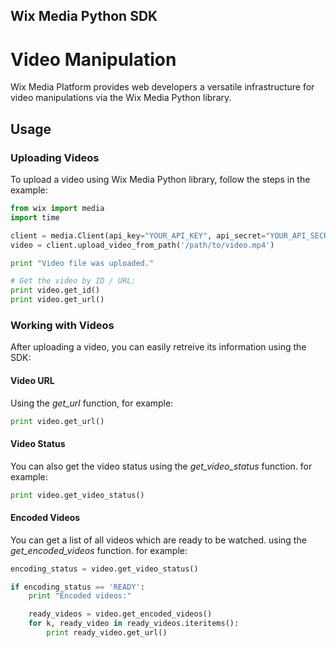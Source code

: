 Wix Media Python SDK
--------------------
Video Manipulation
==================
Wix Media Platform provides web developers a versatile infrastructure for video manipulations via the Wix Media Python library.

## Usage ##

### Uploading Videos ###

To upload a video using Wix Media Python library, follow the steps in the example:

```python
from wix import media
import time

client = media.Client(api_key="YOUR_API_KEY", api_secret="YOUR_API_SECRET")
video = client.upload_video_from_path('/path/to/video.mp4')

print "Video file was uploaded."

# Get the video by ID / URL:
print video.get_id()
print video.get_url() 
```
### Working with Videos ###

After uploading a video, you can easily retreive its information using the SDK:

#### Video URL ####

Using the *get_url* function, for example:

```python
print video.get_url()
```

#### Video Status  ####

You can also get the video status using the *get_video_status* function. for example:

```python
print video.get_video_status()
```

#### Encoded Videos ####

You can get a list of all videos which are ready to be watched. using the *get_encoded_videos* function. for example:

```python
encoding_status = video.get_video_status()

if encoding_status == 'READY':
    print "Encoded videos:"

    ready_videos = video.get_encoded_videos()
    for k, ready_video in ready_videos.iteritems():
        print ready_video.get_url()
```
